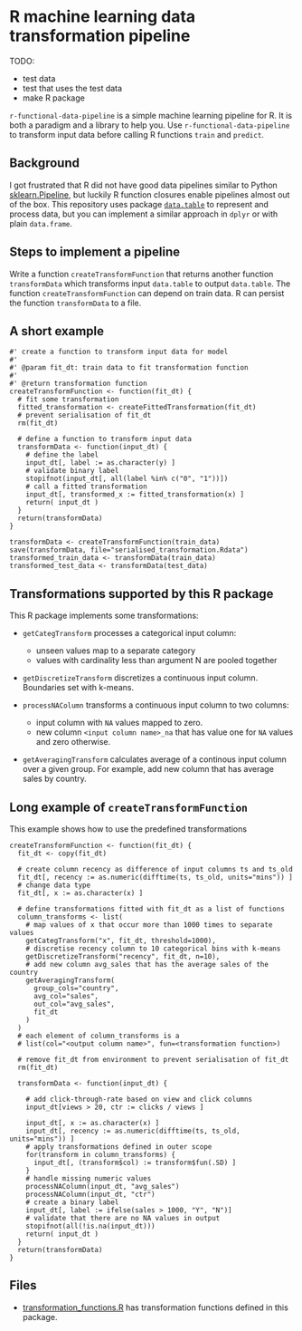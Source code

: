# R machine learning data transformation pipeline

TODO:

  * test data
  * test that uses the test data
  * make R package

`r-functional-data-pipeline` is a simple machine learning pipeline for R.
It is both a paradigm and a library to help you.
Use `r-functional-data-pipeline` to transform input data before calling 
R functions `train` and `predict`.

## Background

I got frustrated that R did not have good data pipelines similar to Python
[sklearn.Pipeline](https://scikit-learn.org/stable/modules/generated/sklearn.pipeline.Pipeline.html),
but luckily R function closures enable pipelines almost out of the box.
This repository uses package
[`data.table`](https://cran.r-project.org/web/packages/data.table/vignettes/datatable-intro.html)
to represent and process data, but you can implement a similar approach in `dplyr`
or with plain `data.frame`.

## Steps to implement a pipeline

Write a function `createTransformFunction` that returns
another function `transformData` which transforms input `data.table` to
output `data.table`.
The function `createTransformFunction` can depend on train data.
R can persist the function `transformData` to a file.

## A short example

    #' create a function to transform input data for model
    #'
    #' @param fit_dt: train data to fit transformation function
    #'
    #' @return transformation function
    createTransformFunction <- function(fit_dt) {
      # fit some transformation
      fitted_transformation <- createFittedTransformation(fit_dt)
      # prevent serialisation of fit_dt
      rm(fit_dt)

      # define a function to transform input data
      transformData <- function(input_dt) {
        # define the label
        input_dt[, label := as.character(y) ]
        # validate binary label
        stopifnot(input_dt[, all(label %in% c("0", "1"))])
        # call a fitted transformation
        input_dt[, transformed_x := fitted_transformation(x) ]
        return( input_dt )
      }
      return(transformData)
    }

    transformData <- createTransformFunction(train_data)
    save(transformData, file="serialised_transformation.Rdata")
    transformed_train_data <- transformData(train_data)
    transformed_test_data <- transformData(test_data)

## Transformations supported by this R package

This R package implements some transformations:

  * `getCategTransform` processes a categorical input column:

    * unseen values map to a separate category
    * values with cardinality less than argument N are pooled together

  * `getDiscretizeTransform` discretizes a continuous input column.
    Boundaries set with k-means.
  * `processNAColumn` transforms a continuous input column to two columns:

    * input column with `NA` values mapped to zero.
    * new column `<input column name>_na` that has value one for `NA` values
      and zero otherwise.

  * `getAveragingTransform` calculates average of a continous input column
    over a given group.
    For example, add new column that has average sales by country.

## Long example of `createTransformFunction`

This example shows how to use the predefined transformations

    createTransformFunction <- function(fit_dt) {
      fit_dt <- copy(fit_dt)

      # create column recency as difference of input columns ts and ts_old
      fit_dt[, recency := as.numeric(difftime(ts, ts_old, units="mins")) ]
      # change data type
      fit_dt[, x := as.character(x) ]

      # define transformations fitted with fit_dt as a list of functions
      column_transforms <- list(
        # map values of x that occur more than 1000 times to separate values
        getCategTransform("x", fit_dt, threshold=1000),
        # discretise recency column to 10 categorical bins with k-means
        getDiscretizeTransform("recency", fit_dt, n=10),
        # add new column avg_sales that has the average sales of the country
        getAveragingTransform(
          group_cols="country",
          avg_col="sales",
          out_col="avg_sales",
          fit_dt
        )
      )
      # each element of column_transforms is a
      # list(col="<output column name>", fun=<transformation function>)

      # remove fit_dt from environment to prevent serialisation of fit_dt
      rm(fit_dt)

      transformData <- function(input_dt) {

        # add click-through-rate based on view and click columns
        input_dt[views > 20, ctr := clicks / views ]

        input_dt[, x := as.character(x) ]
        input_dt[, recency := as.numeric(difftime(ts, ts_old, units="mins")) ]
        # apply transformations defined in outer scope
        for(transform in column_transforms) {
          input_dt[, (transform$col) := transform$fun(.SD) ]
        }
        # handle missing numeric values
        processNAColumn(input_dt, "avg_sales")
        processNAColumn(input_dt, "ctr")
        # create a binary label
        input_dt[, label := ifelse(sales > 1000, "Y", "N")]
        # validate that there are no NA values in output
        stopifnot(all(!is.na(input_dt)))
        return( input_dt )
      }
      return(transformData)
    }

## Files

  * [transformation_functions.R](transformation_functions.R)
    has transformation functions defined in this package.

